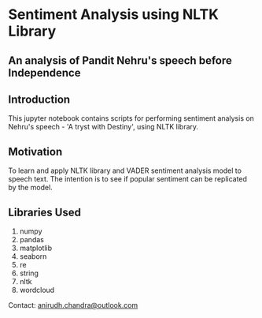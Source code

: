 # Sentiment Analysis using NLTK Library
## An analysis of Pandit Nehru's speech before Independence

## Introduction

This jupyter notebook contains scripts for performing sentiment analysis on Nehru's speech - 'A tryst with Destiny', using NLTK library.

## Motivation

To learn and apply NLTK library and VADER sentiment analysis model to speech text. The intention is to see if popular sentiment can be replicated by the model.

## Libraries Used

1. numpy
2. pandas
3. matplotlib
4. seaborn
5. re
6. string
7. nltk
8. wordcloud

Contact: anirudh.chandra@outlook.com 
